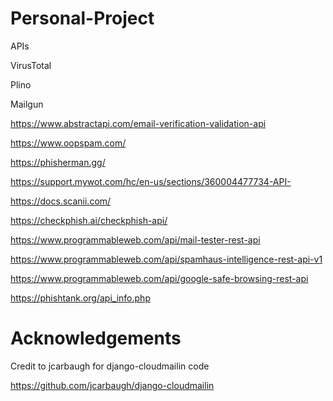 # Personal-Project

APIs

VirusTotal

Plino

Mailgun

https://www.abstractapi.com/email-verification-validation-api

https://www.oopspam.com/

https://phisherman.gg/

https://support.mywot.com/hc/en-us/sections/360004477734-API-

https://docs.scanii.com/

https://checkphish.ai/checkphish-api/

https://www.programmableweb.com/api/mail-tester-rest-api

https://www.programmableweb.com/api/spamhaus-intelligence-rest-api-v1

https://www.programmableweb.com/api/google-safe-browsing-rest-api

https://phishtank.org/api_info.php


# Acknowledgements

Credit to jcarbaugh for django-cloudmailin code

https://github.com/jcarbaugh/django-cloudmailin